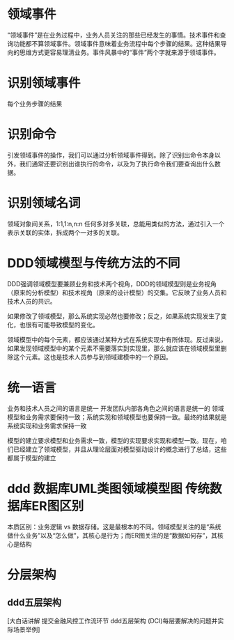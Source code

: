 # 领域事件
“领域事件”是在业务过程中，业务人员关注的那些已经发生的事情。技术事件和查询功能都不算领域事件。领域事件意味着业务流程中每个步骤的结果。这种结果导向的思维方式更容易理清业务。事件风暴中的“事件”两个字就来源于领域事件。
# 识别领域事件
每个业务步骤的结果
# 识别命令
引发领域事件的操作，我们可以通过分析领域事件得到。除了识别出命令本身以外，我们通常还要识别出谁执行的命令，以及为了执行命令我们要查询出什么数据。
# 识别领域名词
领域对象间关系，1:1,1:n,n:n
任何多对多关联，总能用类似的方法，通过引入一个表示关联的实体，拆成两个一对多的关联。

# DDD领域模型与传统方法的不同
DDD强调领域模型要兼顾业务和技术两个视角，DDD的领域模型则是业务视角（原来的分析模型）和技术视角（原来的设计模型）的交集。它反映了业务人员和技术人员的共识。

如果修改了领域模型，那么系统实现必然也要修改；反之，如果系统实现发生了变化，也很有可能导致模型的变化。

领域模型中的每个元素，都应该通过某种方式在系统实现中有所体现。反过来说，如果发现领域模型中的某个元素不需要落实到实现里，那么就应该在领域模型里删除这个元素。这也是技术人员参与到领域建模中的一个原因。

# 统一语言
业务和技术人员之间的语言是统一
开发团队内部各角色之间的语言是统一的
领域模型和业务需求要保持一致；系统实现和领域模型也要保持一致。最终的结果就是系统实现和业务需求保持一致

模型的建立要求模型和业务需求一致，模型的实现要求实现和模型一致。现在，咱们已经建立了领域模型，并且从理论层面对模型驱动设计的概念进行了总结，这些都属于模型的建立

# ddd 数据库UML类图领域模型图   传统数据库ER图区别
本质区别：业务逻辑 vs 数据存储。这是最根本的不同。领域模型关注的是“系统做什么业务”以及“怎么做”，其核心是行为；而ER图关注的是“数据如何存”，其核心是结构

# 分层架构

## ddd五层架构
[大白话讲解 提交金融风控工作流环节   ddd五层架构 (DCI)每层要解决的问题并实际场景举例]
